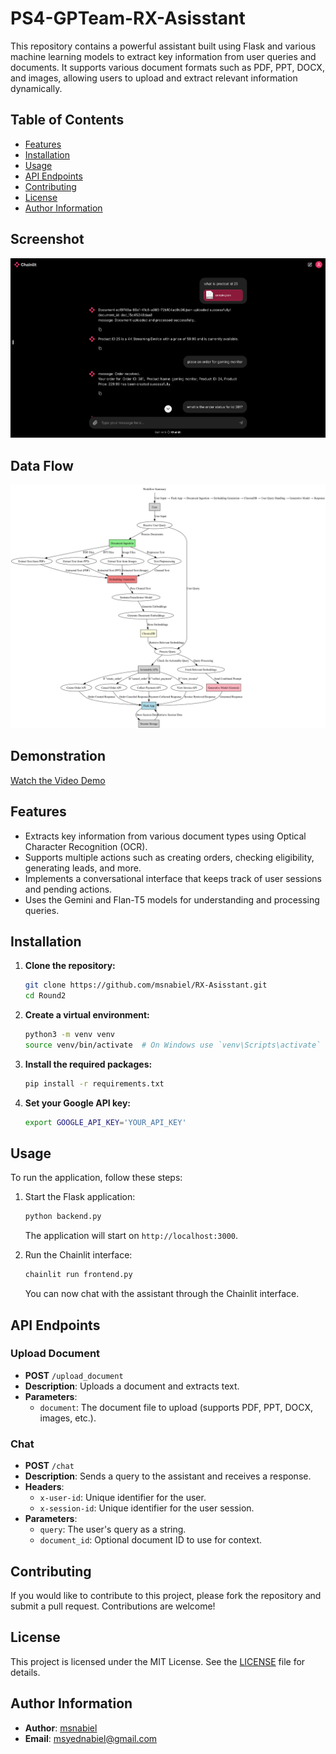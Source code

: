 # PS4-GPTeam-RX-Asisstant

This repository contains a powerful assistant built using Flask and various machine learning models to extract key information from user queries and documents. It supports various document formats such as PDF, PPT, DOCX, and images, allowing users to upload and extract relevant information dynamically.

## Table of Contents
- [Features](#features)
- [Installation](#installation)
- [Usage](#usage)
- [API Endpoints](#api-endpoints)
- [Contributing](#contributing)
- [License](#license)
- [Author Information](#author-information)
## Screenshot
![Diagram](../References/ss.png)
## Data Flow
![Diagram](../References/detailed_data_flow_diagram.png)
## Demonstration
[Watch the Video Demo](https://github.com/msnabiel/RX-Asisstant/raw/main/References/recording.mov)

## Features
- Extracts key information from various document types using Optical Character Recognition (OCR).
- Supports multiple actions such as creating orders, checking eligibility, generating leads, and more.
- Implements a conversational interface that keeps track of user sessions and pending actions.
- Uses the Gemini and Flan-T5 models for understanding and processing queries.

## Installation

1. **Clone the repository:**
   ```bash
   git clone https://github.com/msnabiel/RX-Asisstant.git
   cd Round2
   ```

2. **Create a virtual environment:**
   ```bash
   python3 -m venv venv
   source venv/bin/activate  # On Windows use `venv\Scripts\activate`
   ```

3. **Install the required packages:**
   ```bash
   pip install -r requirements.txt
   ```

4. **Set your Google API key:**
   ```bash
   export GOOGLE_API_KEY='YOUR_API_KEY'
   ```

## Usage
To run the application, follow these steps:

1. Start the Flask application:
   ```bash
   python backend.py
   ```

   The application will start on `http://localhost:3000`.

2. Run the Chainlit interface:
   ```bash
   chainlit run frontend.py
   ```

   You can now chat with the assistant through the Chainlit interface.

## API Endpoints

### Upload Document
- **POST** `/upload_document`
- **Description**: Uploads a document and extracts text.
- **Parameters**: 
  - `document`: The document file to upload (supports PDF, PPT, DOCX, images, etc.).

### Chat
- **POST** `/chat`
- **Description**: Sends a query to the assistant and receives a response.
- **Headers**:
  - `x-user-id`: Unique identifier for the user.
  - `x-session-id`: Unique identifier for the user session.
- **Parameters**: 
  - `query`: The user's query as a string.
  - `document_id`: Optional document ID to use for context.

## Contributing
If you would like to contribute to this project, please fork the repository and submit a pull request. Contributions are welcome!

## License
This project is licensed under the MIT License. See the [LICENSE](LICENSE) file for details.

## Author Information
- **Author**: [msnabiel](https://github.com/msnabiel)
- **Email**: [msyednabiel@gmail.com](mailto:msyednabiel@gmail.com)


